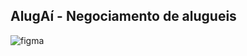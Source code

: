 ## AlugAí - Negociamento de alugueis

![figma](https://github.com/user-attachments/assets/75d78726-c9e5-409d-b971-6326048ed0e5)

